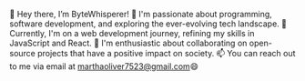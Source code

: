 👋 Hey there, I’m ByteWhisperer! 
👀 I'm passionate about programming, software development, and exploring the ever-evolving tech landscape. 
🌱 Currently, I'm on a web development journey, refining my skills in JavaScript and React. 
💞️ I'm enthusiastic about collaborating on open-source projects that have a positive impact on society. 
📫 You can reach out to me via email at marthaoliver7523@gmail.com😄
